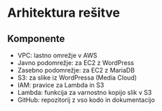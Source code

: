 # Arhitektura rešitve

## Komponente

- VPC: lastno omrežje v AWS
- Javno podomrežje: za EC2 z WordPress
- Zasebno podomrežje: za EC2 z MariaDB
- S3: za slike iz WordPressa (Media Cloud)
- IAM: pravice za Lambda in S3
- Lambda: funkcija za varnostno kopijo slik v S3
- GitHub: repozitorij z vso kodo in dokumentacijo


